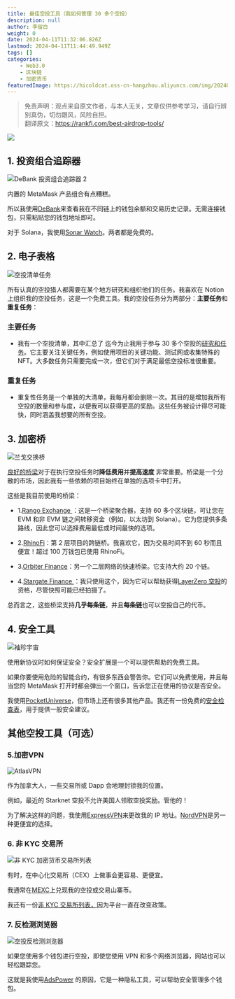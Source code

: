 ```yaml
---
title: 最佳空投工具（我如何管理 30 多个空投）
description: null
author: 李留白
weight: 0
date: 2024-04-11T11:32:06.826Z
lastmod: 2024-04-11T11:44:49.949Z
tags: []
categories:
    - Web3.0
    - 区块链
    - 加密货币
featuredImage: https://hicoldcat.oss-cn-hangzhou.aliyuncs.com/img/20240411193216.png
---
```


>免责声明：观点来自原文作者，与本人无关，文章仅供参考学习，请自行辨别真伪，切勿跟风，风险自担。<br/>
>翻译原文：https://rankfi.com/best-airdrop-tools/

![](https://hicoldcat.oss-cn-hangzhou.aliyuncs.com/img/20240411193216.png)

## 1. 投资组合追踪器

![DeBank 投资组合追踪器 2](https://hicoldcat.oss-cn-hangzhou.aliyuncs.com/img/20240411193308.png)

内置的 MetaMask 产品组合有点糟糕。

所以我使用[DeBank](https://debank.com/profile/)来查看我在不同链上的钱包余额和交易历史记录。无需连接钱包，只需粘贴您的钱包地址即可。

对于 Solana，我使用[Sonar Watch](https://sonar.watch/)。两者都是免费的。

## 2. 电子表格

![空投清单任务](https://hicoldcat.oss-cn-hangzhou.aliyuncs.com/img/20240411193339.png)

所有认真的空投猎人都需要在某个地方研究和组织他们的任务。我喜欢在 Notion 上组织我的空投任务，这是一个免费工具。我的空投任务分为两部分：**主要任务**和**重复任务**：

### 主要任务

- 我有一个空投清单，其中汇总了 迄今为止我用于参与 30 多个空投的[研究和任务](https://rankfi.com/airdrop-checklist/)。它主要关注关键任务，例如使用项目的关键功能、测试网或收集特殊的 NFT。大多数任务只需要完成一次，但它们对于满足最低空投标准很重要。

### 重复任务

- 重复性任务是一个单独的大清单，我每月都会删除一次。其目的是增加我所有空投的数量和参与度，以便我可以获得更高的奖励。这些任务被设计得尽可能快，同时涵盖我想要的所有空投。

## 3. 加密桥

![兰戈交换桥](https://hicoldcat.oss-cn-hangzhou.aliyuncs.com/img/20240411193440.png)

[良好的桥梁](https://rankfi.com/best-cross-chain-bridges/)对于在执行空投任务时**降低费用**并**提高速度** 非常重要。桥梁是一个分散的市场，因此我有一些依赖的项目始终在单独的选项卡中打开。

这些是我目前使用的桥梁：

- 1.[Rango Exchange ](https://rankfi.com/go/rango-exchange/)：这是一个桥梁聚合器，支持 60 多个区块链，可让您在 EVM 和非 EVM 链之间转移资金（例如，以太坊到 Solana）。它为您提供多条路线，因此您可以选择费用最低或时间最快的选项。

- 2.[RhinoFi](https://rankfi.com/go/rhinofi/)：第 2 层项目的跨链桥。我喜欢它，因为交易时间不到 60 秒而且便宜！超过 100 万钱包已使用 RhinoFi。

- 3.[Orbiter Finance](https://orbiter.finance/)：另一个二层网络的快速桥梁。它支持大约 20 个链。 

- 4.[Stargate Finance ](https://stargate.finance/)：我只使用这个，因为它可以帮助获得[LayerZero 空投](https://rankfi.com/layerzero-airdrop/)的资格，尽管快照可能已经拍摄了。

总而言之，这些桥梁支持**几乎每条链**，并且**每条链**也可以空投自己的代币。

## 4. 安全工具

![袖珍宇宙](https://hicoldcat.oss-cn-hangzhou.aliyuncs.com/img/20240411193826.png)

使用新协议时如何保证安全？安全扩展是一个可以提供帮助的免费工具。

如果你要使用危险的智能合约，有很多东西会警告你。它们可以免费使用，并且每当您的 MetaMask 打开时都会弹出一个窗口，告诉您正在使用的协议是否安全。

我使用[PocketUniverse](http://join.pocketuniverse.app/ref/FXHF)，但市场上还有很多其他产品。我还有一份免费的[安全检查表](https://rankfi.com/crypto-security-checklist/)，用于提供一般安全建议。

## 其他空投工具（可选） 

### 5.加密VPN

![AtlasVPN](https://hicoldcat.oss-cn-hangzhou.aliyuncs.com/img/20240411193846.png)

作为加拿大人，一些交易所或 Dapp 会地理封锁我的位置。

例如，最近的 Starknet 空投不允许美国人领取空投奖励。管他的！

为了解决这样的问题，我使用[ExpressVPN](https://rankfi.com/go/expressvpn/)来更改我的 IP 地址。[NordVPN](https://rankfi.com/go/nordvpn/)是另一种更便宜的选择。

### 6. 非 KYC 交易所

![非 KYC 加密货币交易所列表](https://hicoldcat.oss-cn-hangzhou.aliyuncs.com/img/20240411193914.png)

有时，在中心化交易所（CEX）上做事会更容易、更便宜。

我通常在[MEXC](https://rankfi.com/mexc-global-review/)上兑现我的空投或交易山寨币。

我还有一份[非 KYC 交易所列表，](https://rankfi.com/non-kyc-crypto-exchanges/)因为平台一直在改变政策。

### 7. 反检测浏览器

![空投反检测浏览器](https://hicoldcat.oss-cn-hangzhou.aliyuncs.com/img/20240411194007.png)

如果您使用多个钱包进行空投，即使您使用 VPN 和多个网络浏览器，网站也可以轻松跟踪您。

这就是我使用[AdsPower](https://rankfi.com/go/adspower/) 的原因，它是一种隐私工具，可以帮助安全管理多个钱包。